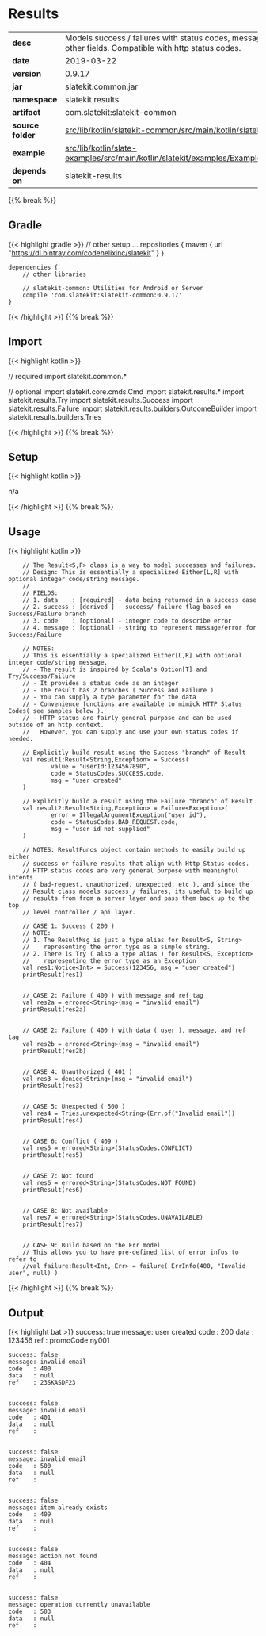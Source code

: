 
# Results

<table class="table table-striped table-bordered">
  <tbody>
    <tr>
      <td><strong>desc</strong></td>
      <td>Models success / failures with status codes, message, and other fields. Compatible with http status codes.</td>
    </tr>
    <tr>
      <td><strong>date</strong></td>
      <td>2019-03-22</td>
    </tr>
    <tr>
      <td><strong>version</strong></td>
      <td>0.9.17</td>
    </tr>
    <tr>
      <td><strong>jar</strong></td>
      <td>slatekit.common.jar</td>
    </tr>
    <tr>
      <td><strong>namespace</strong></td>
      <td>slatekit.results</td>
    </tr>
    <tr>
      <td><strong>artifact</strong></td>
      <td>com.slatekit:slatekit-common</td>
    </tr>
    <tr>
      <td><strong>source folder</strong></td>
      <td><a href="https://github.com/code-helix/slatekit/tree/master/src/lib/kotlin/slatekit-common/src/main/kotlin/slatekit/results" class="url-ch">src/lib/kotlin/slatekit-common/src/main/kotlin/slatekit/results</a></td>
    </tr>
    <tr>
      <td><strong>example</strong></td>
      <td><a href="https://github.com/code-helix/slatekit/tree/master/src/lib/kotlin/slatekit-examples/src/main/kotlin/slatekit/examples/Example_Results.kt" class="url-ch">src/lib/kotlin/slate-examples/src/main/kotlin/slatekit/examples/Example_Results.kt</a></td>
    </tr>
    <tr>
      <td><strong>depends on</strong></td>
      <td> slatekit-results</td>
    </tr>
  </tbody>
</table>
{{% break %}}

## Gradle
{{< highlight gradle >}}
    // other setup ...
    repositories {
        maven { url  "https://dl.bintray.com/codehelixinc/slatekit" }
    }

    dependencies {
        // other libraries

        // slatekit-common: Utilities for Android or Server
        compile 'com.slatekit:slatekit-common:0.9.17'
    }

{{< /highlight >}}
{{% break %}}

## Import
{{< highlight kotlin >}}


// required 
import slatekit.common.*



// optional 
import slatekit.core.cmds.Cmd
import slatekit.results.*
import slatekit.results.Try
import slatekit.results.Success
import slatekit.results.Failure
import slatekit.results.builders.OutcomeBuilder
import slatekit.results.builders.Tries




{{< /highlight >}}
{{% break %}}

## Setup
{{< highlight kotlin >}}


n/a


{{< /highlight >}}
{{% break %}}

## Usage
{{< highlight kotlin >}}


        // The Result<S,F> class is a way to model successes and failures.
        // Design: This is essentially a specialized Either[L,R] with optional integer code/string message.
        //
        // FIELDS:
        // 1. data    : [required] - data being returned in a success case
        // 2. success : [derived ] - success/ failure flag based on Success/Failure branch
        // 3. code    : [optional] - integer code to describe error
        // 4. message : [optional] - string to represent message/error for Success/Failure

        // NOTES:
        // This is essentially a specialized Either[L,R] with optional integer code/string message.
        // - The result is inspired by Scala's Option[T] and Try/Success/Failure
        // - It provides a status code as an integer
        // - The result has 2 branches ( Success and Failure )
        // - You can supply a type parameter for the data
        // - Convenience functions are available to mimick HTTP Status Codes( see samples below ).
        // - HTTP status are fairly general purpose and can be used outside of an http context.
        //   However, you can supply and use your own status codes if needed.

        // Explicitly build result using the Success "branch" of Result
        val result1:Result<String,Exception> = Success(
                value = "userId:1234567890",
                code = StatusCodes.SUCCESS.code,
                msg = "user created"
        )

        // Explicitly build a result using the Failure "branch" of Result
        val result2:Result<String,Exception> = Failure<Exception>(
                error = IllegalArgumentException("user id"),
                code = StatusCodes.BAD_REQUEST.code,
                msg = "user id not supplied"
        )

        // NOTES: ResultFuncs object contain methods to easily build up either
        // success or failure results that align with Http Status codes.
        // HTTP status codes are very general purpose with meaningful intents
        // ( bad-request, unauthorized, unexpected, etc ), and since the
        // Result class models success / failures, its useful to build up
        // results from from a server layer and pass them back up to the top
        // level controller / api layer.

        // CASE 1: Success ( 200 )
        // NOTE:
        // 1. The ResultMsg is just a type alias for Result<S, String>
        //    representing the error type as a simple string.
        // 2. There is Try ( also a type alias ) for Result<S, Exception>
        //    representing the error type as an Exception
        val res1:Notice<Int> = Success(123456, msg = "user created")
        printResult(res1)


        // CASE 2: Failure ( 400 ) with message and ref tag
        val res2a = errored<String>(msg = "invalid email")
        printResult(res2a)


        // CASE 2: Failure ( 400 ) with data ( user ), message, and ref tag
        val res2b = errored<String>(msg = "invalid email")
        printResult(res2b)


        // CASE 4: Unauthorized ( 401 )
        val res3 = denied<String>(msg = "invalid email")
        printResult(res3)


        // CASE 5: Unexpected ( 500 )
        val res4 = Tries.unexpected<String>(Err.of("Invalid email"))
        printResult(res4)


        // CASE 6: Conflict ( 409 )
        val res5 = errored<String>(StatusCodes.CONFLICT)
        printResult(res5)


        // CASE 7: Not found
        val res6 = errored<String>(StatusCodes.NOT_FOUND)
        printResult(res6)


        // CASE 8: Not available
        val res7 = errored<String>(StatusCodes.UNAVAILABLE)
        printResult(res7)


        // CASE 9: Build based on the Err model
        // This allows you to have pre-defined list of error infos to refer to
        //val failure:Result<Int, Err> = failure( ErrInfo(400, "Invalid user", null) )
        

{{< /highlight >}}
{{% break %}}


## Output

{{< highlight bat >}}
    success: true
    message: user created
    code   : 200
    data   : 123456
    ref    : promoCode:ny001


    success: false
    message: invalid email
    code   : 400
    data   : null
    ref    : 23SKASDF23


    success: false
    message: invalid email
    code   : 401
    data   : null
    ref    :


    success: false
    message: invalid email
    code   : 500
    data   : null
    ref    :


    success: false
    message: item already exists
    code   : 409
    data   : null
    ref    :


    success: false
    message: action not found
    code   : 404
    data   : null
    ref    :


    success: false
    message: operation currently unavailable
    code   : 503
    data   : null
    ref    :
```
